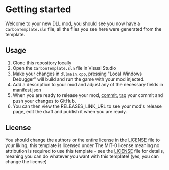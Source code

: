 # Getting started

Welcome to your new DLL mod, you should see you now have a `CarbonTemplate.sln` file, all the files you see here were generated from the template.

## Usage

1. Clone this repository locally
2. Open the `CarbonTemplate.sln` file in Visual Studio
3. Make your changes in `dllmain.cpp`, pressing "Local Windows Debugger" will build and run the game with your mod injected.
4. Add a description to your mod and adjust any of the necessary fields in [manifest.json](manifest.json)
5. When you are ready to release your mod, [commit](https://github.com/git-guides/git-commit), [tag](https://www.slingacademy.com/article/working-with-git-tags-a-complete-guide-with-examples/) your commit and push your changes to GitHub.
6. You can then view the RELEASES_LINK_URL to see your mod's release page, edit the draft and publish it when you are ready.

## License

You should change the authors or the entire license in the [LICENSE](LICENSE) file to your liking, this template is licensed under The MIT-0 license meaning no attribution is required to use this template - see the [LICENSE](LICENSE) file for details, meaning you can do whatever you want with this template! (yes, you can change the license)
